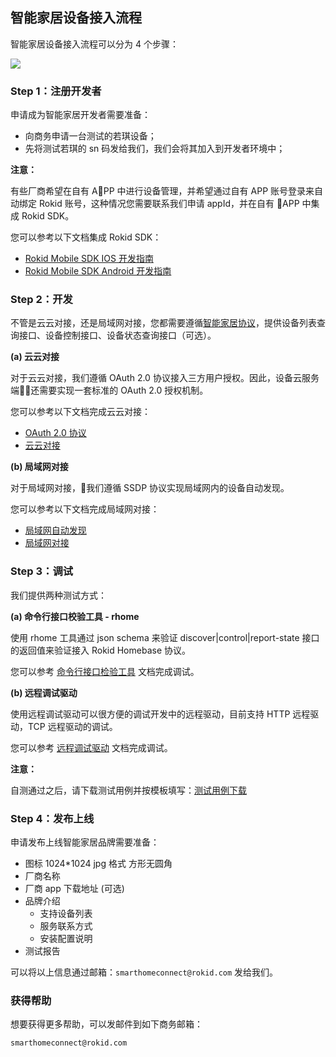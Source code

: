 ## 智能家居设备接入流程

智能家居设备接入流程可以分为 4 个步骤：

![](https://s.rokidcdn.com/homebase/upload/ByGeJ4PTG.jpg)

### Step 1：注册开发者

申请成为智能家居开发者需要准备：

- 向商务申请一台测试的若琪设备；
- 先将测试若琪的 sn 码发给我们，我们会将其加入到开发者环境中；

**注意：**

有些厂商希望在自有 APP 中进行设备管理，并希望通过自有 APP 账号登录来自动绑定 Rokid 账号，这种情况您需要联系我们申请 appId，并在自有 APP 中集成 Rokid SDK。

您可以参考以下文档集成 Rokid SDK：

- [Rokid Mobile SDK IOS 开发指南](https://rokid.github.io/mobile-sdk-ios-docs)
- [Rokid Mobile SDK Android 开发指南](https://rokid.github.io/mobile-sdk-android-docs)

### Step 2：开发

不管是云云对接，还是局域网对接，您都需要遵循[智能家居协议](v2/message-reference.html)，提供设备列表查询接口、设备控制接口、设备状态查询接口（可选）。

**(a) 云云对接**

对于云云对接，我们遵循 OAuth 2.0 协议接入三方用户授权。因此，设备云服务端还需要实现一套标准的 OAuth 2.0 授权机制。

您可以参考以下文档完成云云对接：

- [OAuth 2.0 协议](connect/rfc6749.html)
- [云云对接](connect/cloud-to-cloud.md)

**(b) 局域网对接**

对于局域网对接，我们遵循 SSDP 协议实现局域网内的设备自动发现。

您可以参考以下文档完成局域网对接：

- [局域网自动发现](connect/ssdp-auto-discovery.html)
- [局域网对接](connect/via-lan.md)

### Step 3：调试

我们提供两种测试方式：

**(a) 命令行接口校验工具 - rhome**

使用 rhome 工具通过 json schema 来验证 discover|control|report-state 接口的返回值来验证接入 Rokid Homebase 协议。

您可以参考 [命令行接口检验工具](tools/rhome.html) 文档完成调试。

**(b) 远程调试驱动**

使用远程调试驱动可以很方便的调试开发中的远程驱动，目前支持 HTTP 远程驱动，TCP 远程驱动的调试。

您可以参考 [远程调试驱动](tools/developer-driver.html) 文档完成调试。

**注意：**

自测通过之后，请下载测试用例并按模板填写：[测试用例下载](https://s.rokidcdn.com/homebase/upload/HkOw4tzcf.xlsx)

### Step 4：发布上线

申请发布上线智能家居品牌需要准备：

* 图标 1024*1024 jpg 格式 方形无圆角
* 厂商名称
* 厂商 app 下载地址 (可选)
* 品牌介绍
    * 支持设备列表
    * 服务联系方式
    * 安装配置说明
* 测试报告

可以将以上信息通过邮箱：`smarthomeconnect@rokid.com` 发给我们。

### 获得帮助

想要获得更多帮助，可以发邮件到如下商务邮箱：

`smarthomeconnect@rokid.com`